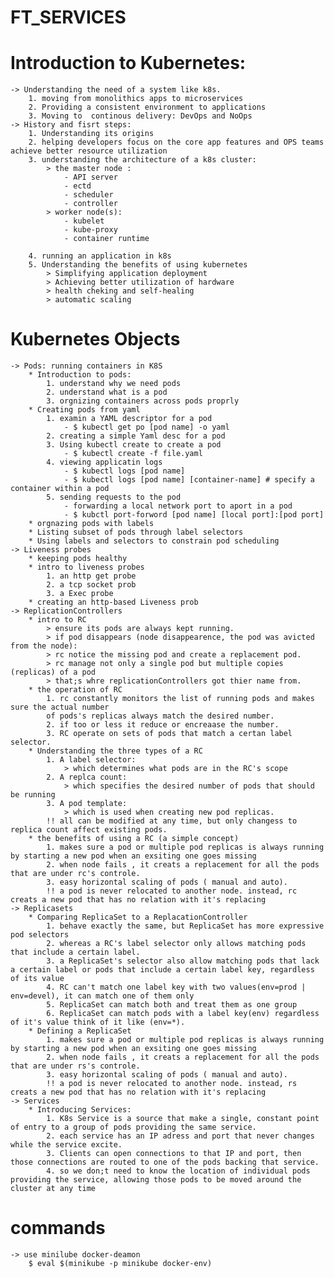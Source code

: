 # FT_SERVICES
# Introduction to Kubernetes:
	-> Understanding the need of a system like k8s.
		1. moving from monolithics apps to microservices
		2. Providing a consistent environment to applications
		3. Moving to  continous delivery: DevOps and NoOps
	-> History and fisrt steps:
		1. Understanding its origins
		2. helping developers focus on the core app features and OPS teams achieve better resource utilization
		3. understanding the architecture of a k8s cluster:
			> the master node :
				- API server
				- ectd
				- scheduler
				- controller
			> worker node(s):
				- kubelet
				- kube-proxy
				- container runtime

		4. running an application in k8s
		5. Understanding the benefits of using kubernetes
			> Simplifying application deployment
			> Achieving better utilization of hardware
			> health cheking and self-healing
			> automatic scaling

# Kubernetes Objects
	-> Pods: running containers in K8S
		* Introduction to pods:
			1. understand why we need pods
			2. understand what is a pod
			3. orgnizing containers across pods proprly
		* Creating pods from yaml
			1. examin a YAML descriptor for a pod
				- $ kubectl get po [pod name] -o yaml
			2. creating a simple Yaml desc for a pod
			3. Using kubectl create to create a pod
				- $ kubectl create -f file.yaml
			4. viewing applicatin logs
				- $ kubectl logs [pod name]
				- $ kubectl logs [pod name] [container-name] # specify a container within a pod
			5. sending requests to the pod
				- forwarding a local network port to aport in a pod
				- $ kubctl port-forword [pod name] [local port]:[pod port]
		* orgnazing pods with labels
		* Listing subset of pods through label selectors
		* Using labels and selectors to constrain pod scheduling
	-> Liveness probes
		* keeping pods healthy
		* intro to liveness probes
			1. an http get probe
			2. a tcp socket prob
			3. a Exec probe
		* creating an http-based Liveness prob
	-> ReplicationControllers
		* intro to RC
			> ensure its pods are always kept running.
			> if pod disappears (node disappearence, the pod was avicted from the node):
			> rc notice the missing pod and create a replacement pod.
			> rc manage not only a single pod but multiple copies (replicas) of a pod
			> that;s whre replicationControllers got thier name from.
		* the operation of RC
			1. rc constantly monitors the list of running pods and makes sure the actual number
			of pods's replicas always match the desired number.
			2. if too or less it reduce or encreaase the number.
			3. RC operate on sets of pods that match a certan label selector.
		* Understanding the three types of a RC
			1. A label selector:
				> which determines what pods are in the RC's scope
			2. A replca count:
				> which specifies the desired number of pods that should be running
			3. A pod template:
				> which is used when creating new pod replicas.
			!! all can be modified at any time, but only changess to replica count affect existing pods.
		* the benefits of using a RC (a simple concept)
			1. makes sure a pod or multiple pod replicas is always running by starting a new pod when an exsiting one goes missing
			2. when node fails , it creats a replacement for all the pods that are under rc's controle.
			3. easy horizontal scaling of pods ( manual and auto).
			!! a pod is never relocated to another node. instead, rc creats a new pod that has no relation with it's replacing
	-> Replicasets
		* Comparing ReplicaSet to a ReplacationController
			1. behave exactly the same, but ReplicaSet has more expressive pod selectors
			2. whereas a RC's label selector only allows matching pods that include a certain label.
			3. a ReplicaSet's selector also allow matching pods that lack a certain label or pods that include a certain label key, regardless of its value
			4. RC can't match one label key with two values(env=prod | env=devel), it can match one of them only
			5. ReplicaSet can match both and treat them as one group
			6. ReplicaSet can match pods with a label key(env) regardless of it's value think of it like (env=*).
		* Defining a ReplicaSet
			1. makes sure a pod or multiple pod replicas is always running by starting a new pod when an exsiting one goes missing
			2. when node fails , it creats a replacement for all the pods that are under rs's controle.
			3. easy horizontal scaling of pods ( manual and auto).
			!! a pod is never relocated to another node. instead, rs creats a new pod that has no relation with it's replacing
	-> Services
		* Introducing Services:
			1. K8s Service is a source that make a single, constant point of entry to a group of pods providing the same service.
			2. each service has an IP adress and port that never changes while the service excite.
			3. Clients can open connections to that IP and port, then those connections are routed to one of the pods backing that service.
			4. so we don;t need to know the location of individual pods providing the service, allowing those pods to be moved around the cluster at any time


# commands
	-> use minilube docker-deamon
		$ eval $(minikube -p minikube docker-env)
